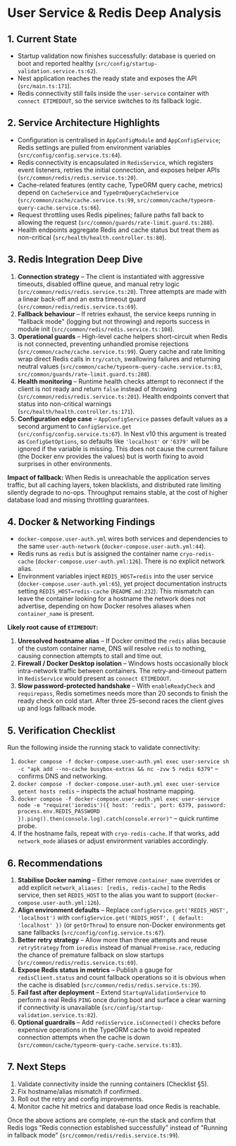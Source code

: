 # User Service & Redis Deep Analysis

## 1. Current State
- Startup validation now finishes successfully: database is queried on boot and reported healthy (`src/config/startup-validation.service.ts:62`).  
- Nest application reaches the ready state and exposes the API (`src/main.ts:171`).  
- Redis connectivity still fails inside the `user-service` container with `connect ETIMEDOUT`, so the service switches to its fallback logic.

## 2. Service Architecture Highlights
- Configuration is centralised in `AppConfigModule` and `AppConfigService`; Redis settings are pulled from environment variables (`src/config/config.service.ts:64`).  
- Redis connectivity is encapsulated in `RedisService`, which registers event listeners, retries the initial connection, and exposes helper APIs (`src/common/redis/redis.service.ts:20`).  
- Cache-related features (entity cache, TypeORM query cache, metrics) depend on `CacheService` and `TypeOrmQueryCacheService` (`src/common/cache/cache.service.ts:99`, `src/common/cache/typeorm-query-cache.service.ts:66`).  
- Request throttling uses Redis pipelines; failure paths fall back to allowing the request (`src/common/guards/rate-limit.guard.ts:288`).  
- Health endpoints aggregate Redis and cache status but treat them as non-critical (`src/health/health.controller.ts:80`).

## 3. Redis Integration Deep Dive
1. **Connection strategy** – The client is instantiated with aggressive timeouts, disabled offline queue, and manual retry logic (`src/common/redis/redis.service.ts:20`). Three attempts are made with a linear back-off and an extra timeout guard (`src/common/redis/redis.service.ts:69`).  
2. **Fallback behaviour** – If retries exhaust, the service keeps running in "fallback mode" (logging but not throwing) and reports success in module init (`src/common/redis/redis.service.ts:108`).  
3. **Operational guards** – High-level cache helpers short-circuit when Redis is not connected, preventing unhandled promise rejections (`src/common/cache/cache.service.ts:99`). Query cache and rate limiting wrap direct Redis calls in `try/catch`, swallowing failures and returning neutral values (`src/common/cache/typeorm-query-cache.service.ts:83`, `src/common/guards/rate-limit.guard.ts:288`).  
4. **Health monitoring** – Runtime health checks attempt to reconnect if the client is not ready and return `false` instead of throwing (`src/common/redis/redis.service.ts:201`). Health endpoints convert that status into non-critical warnings (`src/health/health.controller.ts:171`).  
5. **Configuration edge case** – `AppConfigService` passes default values as a second argument to `ConfigService.get` (`src/config/config.service.ts:67`). In Nest v10 this argument is treated as `ConfigGetOptions`, so defaults like `'localhost'` or `'6379'` will be ignored if the variable is missing. This does not cause the current failure (the Docker env provides the values) but is worth fixing to avoid surprises in other environments.

**Impact of fallback:** When Redis is unreachable the application serves traffic, but all caching layers, token blacklists, and distributed rate limiting silently degrade to no-ops. Throughput remains stable, at the cost of higher database load and missing throttling guarantees.

## 4. Docker & Networking Findings
- `docker-compose.user-auth.yml` wires both services and dependencies to the same `user-auth-network` (`docker-compose.user-auth.yml:44`).  
- Redis runs as `redis` but is assigned the container name `cryo-redis-cache` (`docker-compose.user-auth.yml:126`). There is no explicit network alias.  
- Environment variables inject `REDIS_HOST=redis` into the user service (`docker-compose.user-auth.yml:65`), yet project documentation instructs setting `REDIS_HOST=redis-cache` (`README.md:232`). This mismatch can leave the container looking for a hostname the network does not advertise, depending on how Docker resolves aliases when `container_name` is present.

**Likely root cause of `ETIMEDOUT`:**
1. **Unresolved hostname alias** – If Docker omitted the `redis` alias because of the custom container name, DNS will resolve `redis` to nothing, causing connection attempts to stall and time out.  
2. **Firewall / Docker Desktop isolation** – Windows hosts occasionally block intra-network traffic between containers. The retry-and-timeout pattern in `RedisService` would present as `connect ETIMEDOUT`.  
3. **Slow password-protected handshake** – With `enableReadyCheck` and `requirepass`, Redis sometimes needs more than 20 seconds to finish the ready check on cold start. After three 25-second races the client gives up and logs fallback mode.

## 5. Verification Checklist
Run the following inside the running stack to validate connectivity:
1. `docker compose -f docker-compose.user-auth.yml exec user-service sh -c "apk add --no-cache busybox-extras && nc -zvw 5 redis 6379"` – confirms DNS and networking.  
2. `docker compose -f docker-compose.user-auth.yml exec user-service getent hosts redis` – inspects the actual hostname mapping.  
3. `docker compose -f docker-compose.user-auth.yml exec user-service node -e "require('ioredis')({ host: 'redis', port: 6379, password: process.env.REDIS_PASSWORD }).ping().then(console.log).catch(console.error)"` – quick runtime probe.  
4. If the hostname fails, repeat with `cryo-redis-cache`. If that works, add `network_mode` aliases or adjust environment variables accordingly.

## 6. Recommendations
1. **Stabilise Docker naming** – Either remove `container_name` overrides or add explicit `network_aliases: [redis, redis-cache]` to the Redis service, then set `REDIS_HOST` to the alias you want to support (`docker-compose.user-auth.yml:126`).  
2. **Align environment defaults** – Replace `configService.get('REDIS_HOST', 'localhost')` with `configService.get('REDIS_HOST', { default: 'localhost' })` (or `getOrThrow`) to ensure non-Docker environments get sane fallbacks (`src/config/config.service.ts:67`).  
3. **Better retry strategy** – Allow more than three attempts and reuse `retryStrategy` from `ioredis` instead of manual `Promise.race`, reducing the chance of premature fallback on slow startups (`src/common/redis/redis.service.ts:69`).  
4. **Expose Redis status in metrics** – Publish a gauge for `redisClient.status` and count fallback operations so it is obvious when the cache is disabled (`src/common/redis/redis.service.ts:39`).  
5. **Fail fast after deployment** – Extend `StartupValidationService` to perform a real Redis `PING` once during boot and surface a clear warning if connectivity is unavailable (`src/config/startup-validation.service.ts:82`).  
6. **Optional guardrails** – Add `redisService.isConnected()` checks before expensive operations in the TypeORM cache to avoid repeated connection attempts when the cache is down (`src/common/cache/typeorm-query-cache.service.ts:83`).

## 7. Next Steps
1. Validate connectivity inside the running containers (Checklist §5).  
2. Fix hostname/alias mismatch if confirmed.  
3. Roll out the retry and config improvements.  
4. Monitor cache hit metrics and database load once Redis is reachable.

Once the above actions are complete, re-run the stack and confirm that Redis logs "Redis connection established successfully" instead of "Running in fallback mode" (`src/common/redis/redis.service.ts:99`).
